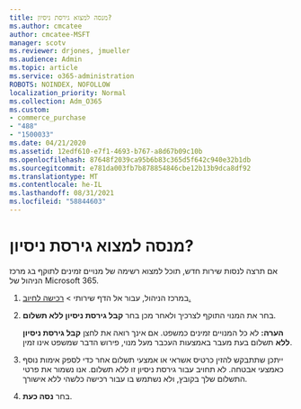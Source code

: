 ```yaml
---
title: מנסה למצוא גירסת ניסיון?
ms.author: cmcatee
author: cmcatee-MSFT
manager: scotv
ms.reviewer: drjones, jmueller
ms.audience: Admin
ms.topic: article
ms.service: o365-administration
ROBOTS: NOINDEX, NOFOLLOW
localization_priority: Normal
ms.collection: Adm_O365
ms.custom:
- commerce_purchase
- "488"
- "1500033"
ms.date: 04/21/2020
ms.assetid: 12edf610-e7f1-4693-b767-a8d67b09c10b
ms.openlocfilehash: 87648f2039ca95b6b83c365d5f642c940e32b1db
ms.sourcegitcommit: e781da003fb7b878854846cbe12b13b9dca8df92
ms.translationtype: MT
ms.contentlocale: he-IL
ms.lasthandoff: 08/31/2021
ms.locfileid: "58844603"
---
```

# <a name="trying-to-find-a-trial"></a>מנסה למצוא גירסת ניסיון?

אם תרצה לנסות שירות חדש, תוכל למצוא רשימה של מנויים זמינים לתוקף בג מרכז הניהול של Microsoft 365.
  
1. במרכז הניהול, עבור אל  הדף שירותי \> [רכישה לחיוב.](https://go.microsoft.com/fwlink/p/?linkid=868433)

2. בחר את המנוי התוקף לצרכיך ולאחר מכן בחר  **קבל גירסת ניסיון ללא תשלום**.

    **הערה:** לא כל המנויים זמינים כמשפט. אם אינך רואה את לחצן **קבל גירסת ניסיון ללא** תשלום בעת מעבר באמצעות העכבר מעל מנוי, פירוש הדבר שמשפט אינו זמין.
  
3. ייתכן שתתבקש להזין כרטיס אשראי או אמצעי תשלום אחר כדי לספק אימות נוסף כאמצעי אבטחה. לא תחויב עבור גירסת ניסיון זו ללא תשלום. אנו נשמור את פרטי התשלום שלך בקובץ, ולא נשתמש בו עבור רכישה כלשהי ללא אישורך.

4. בחר **נסה כעת**.